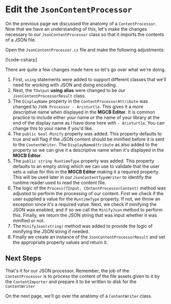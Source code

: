 # Edit the `JsonContentProcessor`
On the previous page we discussed the anatomy of a `ContentProcessor`.  Now that we have an understanding of this, let's make the changes necessary to our `JsonContentProcessor` class so that it imports the contents of a JSON file.

Open the `JsonContentProcessor.cs` file and make the following adjustments:

[!code-csharp[](JsonContentProcessor.cs?highlight=2-7,9,13,16-20,24-38,41-62)]

There are quite a few changes made here so let's go over what we're doing.
1. First, `using` statements were added to support different classes that we'll need for working with JSON and doing encoding.
2. Next, the `TOutput` **using alias** were changed to be our `JsonContentProcessorResult` class.
3. The `DisplayName` property in the `ContentProcessorAttribute` was changed to `JSON Processor - Aristurtle`.  This gives it a more descriptive name when displayed in the **MGCB Editor**.  It is common practice to include either your name or the name of your library at the end of the display name as I have done here with `- Aristurtle`.  You can change this to your name if you'd like.
4. The `public bool Minify` property was added.  This property defaults to true and will flag if the JSON content should be minified before it is sent to the `ContentWriter`.  The `DisplayNameAttribute` as also added to the property so we can give it a descriptive name when it's displayed in the **MGCB Editor**.
6. The `public string RuntimeType` property was added.  This property defaults to an empty string which we can use to validate that the user sets a value for this in the **MGCB Editor** making it a required property.  This will be used later in our `JsonContentTypeWriter` to identify the runtime reader used to read the content file.
5. The logic of the `Process(TInput, COntentProcessorContext)` method was adjusted to perform the processing of our content.  First we check if the user supplied a value for the `RuntimeType` property.  If not, we throw an exception since it's a required value.  Next, we check if minifying the JSON was enabled, and if so we call the `MinifyJson` method to perform this.  Finally, we return the JSON string that was input whether it was minified or not.
6. The `MinifyJson(string)` method was added to provide the logic of minifying the JSON string if needed.
7. Finally we create an instance of the `JsonContentProcessorResult` and set the appropriate property values and return it.

## Next Steps
That's it for our JSON processor.  Remember, the job of the `ContentProcessor` is to process the content of the file assets given to it by the `ContentImporter` and prepare it to be written to disk for the `ContentWriter` 

On the next page, we'll go over the anatomy of a `ContentWriter` class.

